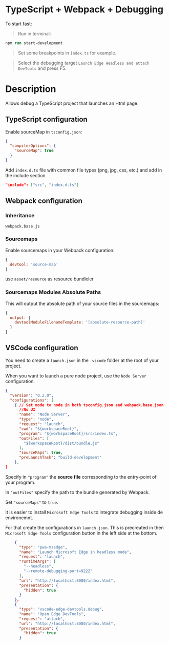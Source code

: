 TypeScript + Webpack + Debugging
============================================

To start fast:

> Run in terminal:

```ps
npm run start-development
```

> Set some breakpoints in `index.ts` for example.

> Select the debugging target `Launch Edge Headless and attach DevTools` and press F5.

Description
============================================

Allows debug a TypeScript project that launches an Html page.


TypeScript configuration
------------------------

Enable sourceMap in `tsconfig.json`:

```json
{
  "compilerOptions": {
    "sourceMap": true
  }
}
```

Add `index.d.ts` file with common file types (png, jpg, css, etc.) and add in the include section

```json
"include": ["src", "index.d.ts"]
```


Webpack configuration
---------------------
### Inheritance
`webpack.base.js`

### Sourcemaps

Enable sourcemaps in your Webpack configuration:

```js
{
  devtool: 'source-map'
}
```

use `asset/resource` as resource bundleler


### Sourcemaps Modules Absolute Paths

This will output the absolute path of your source files in the sourcemaps:

```js
{
  output: {
    devtoolModuleFilenameTemplate: '[absolute-resource-path]'
  }
}
```


VSCode configuration
--------------------

You need to create a `launch.json` in the `.vscode` folder at the root of your project.

When you want to launch a pure node project, use the `Node Server` configuration.

```json
{
  "version": "0.2.0",
  "configurations": [
    { // Set mode to node in both tsconfig.json and webpack.base.json
      //No UI
      "name": "Node Server",
      "type": "node",
      "request": "launch",
      "cwd": "${workspaceRoot}",
      "program": "${workspaceRoot}/src/index.ts",
      "outFiles": [
        "${workspaceRoot}/dist/bundle.js"
      ],
      "sourceMaps": true,
      "preLaunchTask": "build-development"
    },
}
```

Specify in `"program"` the **source file** corresponding to the entry-point of your program.

In `"outFiles"` specify the path to the bundle generated by Webpack.

Set `"sourceMaps"` to `true`.

It is easier to install `Microsoft Edge Tools` to integrate debugging inside de environemnt.

For that create the configurations in `launch.json`. This is precreated in then `Microsoft Edge Tools` configuration button in the left side at the bottom.

```json
    {
      "type": "pwa-msedge",
      "name": "Launch Microsoft Edge in headless mode",
      "request": "launch",
      "runtimeArgs": [
        "--headless",
        "--remote-debugging-port=9222"
      ],
      "url": "http://localhost:8080/index.html",
      "presentation": {
        "hidden": true
      }
    },
    {
      "type": "vscode-edge-devtools.debug",
      "name": "Open Edge DevTools",
      "request": "attach",
      "url": "http://localhost:8080/index.html",
      "presentation": {
        "hidden": true
      }
```
